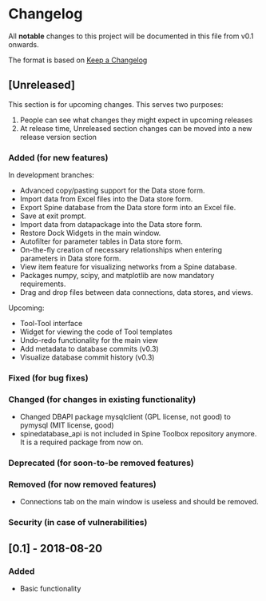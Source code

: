 # Changelog
All **notable** changes to this project will be documented in this file from v0.1 onwards.

The format is based on [Keep a Changelog](http://keepachangelog.com/en/1.0.0/)

## [Unreleased]
This section is for upcoming changes. This serves two purposes:
1. People can see what changes they might expect in upcoming releases
2. At release time, Unreleased section changes can be moved into a new release version section

### Added (for new features)
In development branches:
- Advanced copy/pasting support for the Data store form.
- Import data from Excel files into the Data store form.
- Export Spine database from the Data store form into an Excel file.
- Save at exit prompt.
- Import data from datapackage into the Data store form.
- Restore Dock Widgets in the main window.
- Autofilter for parameter tables in Data store form.
- On-the-fly creation of necessary relationships when entering parameters in Data store form.
- View item feature for visualizing networks from a Spine database.
- Packages numpy, scipy, and matplotlib are now mandatory requirements.
- Drag and drop files between data connections, data stores, and views.

Upcoming:
- Tool-Tool interface
- Widget for viewing the code of Tool templates
- Undo-redo functionality for the main view
- Add metadata to database commits (v0.3)
- Visualize database commit history (v0.3)

### Fixed (for bug fixes)

### Changed (for changes in existing functionality)
- Changed DBAPI package mysqlclient (GPL license, not good) to pymysql (MIT license, good)
- spinedatabase_api is not included in Spine Toolbox repository anymore. It is a required
package from now on.
### Deprecated (for soon-to-be removed features)

### Removed (for now removed features)
- Connections tab on the main window is useless and should be removed.

### Security (in case of vulnerabilities)

## [0.1] - 2018-08-20
### Added
- Basic functionality
